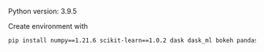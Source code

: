 Python version: 3.9.5

Create environment with
```bash
pip install numpy==1.21.6 scikit-learn==1.0.2 dask dask_ml bokeh pandas matplotlib lightgbm
```